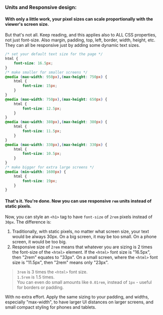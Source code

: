 ### Units and Responsive design:           
           
#### With only a little work, your pixel sizes can scale proportionally with the viewer's screen size.           
But that's not all. Keep reading, and this applies also to ALL CSS properties, not just font-size. Also margin, padding, top, left, border, width, height, etc. They can all be responsive just by adding some dynamic text sizes.           
           
```css           
/* set your default text size for the page */           
html {           
    font-size: 16.5px;           
}           
/* make smaller for smaller screens */           
@media (max-width: 950px),(max-height: 750px) {           
    html {           
        font-size: 15px;           
    }           
}           
@media (max-width: 750px),(max-height: 650px) {           
    html {           
        font-size: 12.5px;           
    }           
}           
@media (max-width: 380px),(max-height: 380px) {           
    html {           
        font-size: 11.5px;           
    }           
}           
@media (max-width: 330px),(max-height: 330px) {           
    html {           
        font-size: 10.5px;           
    }           
}           
/* make bigger for extra large screens */           
@media (min-width: 1600px) {           
    html {           
        font-size: 19px;           
    }           
}           
```           
           
#### That's it. You're done. Now you can use responsive **`rem`** units instead of static pixels.           
           
Now, you can style an `<h1>` tag to have `font-size` of `2rem` pixels instead of `30px`. The difference is:           
1. Traditionally, with static pixels, no matter what screen size, your text would be always 30px. On a big screen, it may be too small. On a phone screen, it would be too big.           
2. Responsive size of `2rem` means that whatever you are sizing is 2 times the font-size of the `<html>` element. If the `<html>`  font size is "16.5px", then "2rem" equates to "33px". On a small screen, where the `<html>` font size is "11.5px", then "2rem" means only "23px".           
           
> `3rem` is 3 times the `<html>` font size.           
> `1.5rem` is 1.5 times.           
> You can even do small amounts like `0.01rem`, instead of `1px` - useful for borders or padding.           
           
           
With no extra effort. Apply the same sizing to your padding, and widths, especially "max-width", to have larger UI distances on larger screens, and small compact styling for phones and tablets.           
           
           
           
           
